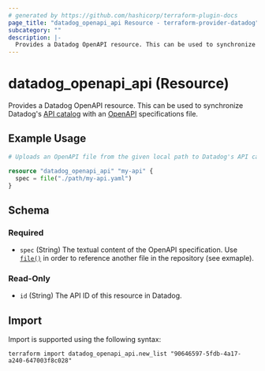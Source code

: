 ```yaml
---
# generated by https://github.com/hashicorp/terraform-plugin-docs
page_title: "datadog_openapi_api Resource - terraform-provider-datadog"
subcategory: ""
description: |-
  Provides a Datadog OpenAPI resource. This can be used to synchronize Datadog's API catalog https://docs.datadoghq.com/api_catalog/ with an OpenAPI https://www.openapis.org/ specifications file.
---
```


# datadog_openapi_api (Resource)

Provides a Datadog OpenAPI resource. This can be used to synchronize Datadog's [API catalog](https://docs.datadoghq.com/api_catalog/) with an [OpenAPI](https://www.openapis.org/) specifications file.

## Example Usage

```terraform
# Uploads an OpenAPI file from the given local path to Datadog's API catalog

resource "datadog_openapi_api" "my-api" {
  spec = file("./path/my-api.yaml")
}
```

<!-- schema generated by tfplugindocs -->
## Schema

### Required

- `spec` (String) The textual content of the OpenAPI specification. Use [`file()`](https://developer.hashicorp.com/terraform/language/functions/file) in order to reference another file in the repository (see exmaple).

### Read-Only

- `id` (String) The API ID of this resource in Datadog.

## Import

Import is supported using the following syntax:

```shell
terraform import datadog_openapi_api.new_list "90646597-5fdb-4a17-a240-647003f8c028"
```
